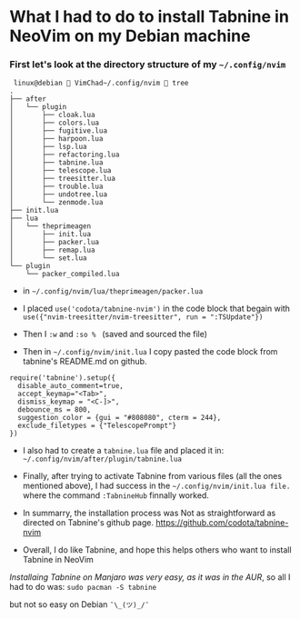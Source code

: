 # What I had to do to install Tabnine in NeoVim on my Debian machine

### First let's look at the directory structure of my ` ~/.config/nvim `


```
 linux@debian  VimChad~/.config/nvim  tree
.
├── after
│   └── plugin
│       ├── cloak.lua
│       ├── colors.lua
│       ├── fugitive.lua
│       ├── harpoon.lua
│       ├── lsp.lua
│       ├── refactoring.lua
│       ├── tabnine.lua
│       ├── telescope.lua
│       ├── treesitter.lua
│       ├── trouble.lua
│       ├── undotree.lua
│       └── zenmode.lua
├── init.lua
├── lua
│   └── theprimeagen
│       ├── init.lua
│       ├── packer.lua
│       ├── remap.lua
│       └── set.lua
└── plugin
    └── packer_compiled.lua

```

- in `~/.config/nvim/lua/theprimeagen/packer.lua`

- I placed  `use('codota/tabnine-nvim')`
  in the code block that begain with  `use({"nvim-treesitter/nvim-treesitter", run = ":TSUpdate"})`

- Then I `:w` and `:so % `  (saved and sourced the file)

- Then in  `~/.config/nvim/init.lua`
 I copy pasted the code block from tabnine's README.md on github.


```
require('tabnine').setup({
  disable_auto_comment=true,
  accept_keymap="<Tab>",
  dismiss_keymap = "<C-]>",
  debounce_ms = 800,
  suggestion_color = {gui = "#808080", cterm = 244},
  exclude_filetypes = {"TelescopePrompt"}
})

```

- I also had to create a `tabnine.lua` file and placed it in:
`~/.config/nvim/after/plugin/tabnine.lua`

- Finally, after trying to activate Tabnine from various files
(all the ones mentioned above),
I had success in the `~/.config/nvim/init.lua file.`
where the command `:TabnineHub` finnally worked.

- In summarry, the installation process was Not as straightforward as directed on Tabnine's github page.
https://github.com/codota/tabnine-nvim

- Overall, I do like Tabnine, and hope this helps others who want to install Tabnine in NeoVim

*Installaing Tabnine on Manjaro was very easy, as it was in the AUR*, so all I had to do was:
`sudo pacman -S tabnine` 

but not so easy on Debian ` ¯\_(ツ)_/¯ `
